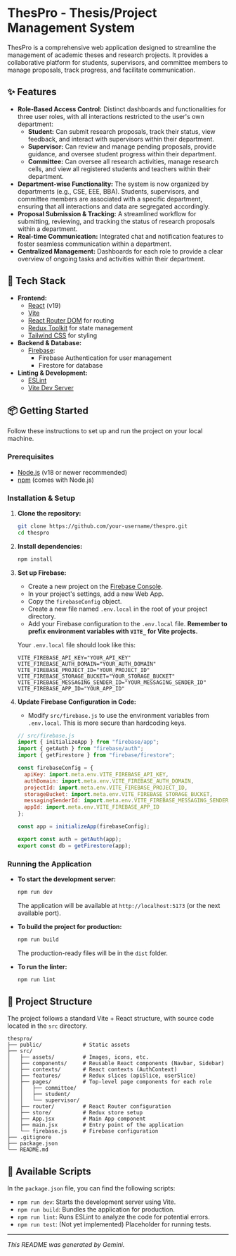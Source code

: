# ThesPro - Thesis/Project Management System

ThesPro is a comprehensive web application designed to streamline the management of academic theses and research projects. It provides a collaborative platform for students, supervisors, and committee members to manage proposals, track progress, and facilitate communication.

## ✨ Features

- **Role-Based Access Control:** Distinct dashboards and functionalities for three user roles, with all interactions restricted to the user's own department:
    - **Student:** Can submit research proposals, track their status, view feedback, and interact with supervisors within their department.
    - **Supervisor:** Can review and manage pending proposals, provide guidance, and oversee student progress within their department.
    - **Committee:** Can oversee all research activities, manage research cells, and view all registered students and teachers within their department.
- **Department-wise Functionality:** The system is now organized by departments (e.g., CSE, EEE, BBA). Students, supervisors, and committee members are associated with a specific department, ensuring that all interactions and data are segregated accordingly.
- **Proposal Submission & Tracking:** A streamlined workflow for submitting, reviewing, and tracking the status of research proposals within a department.
- **Real-time Communication:** Integrated chat and notification features to foster seamless communication within a department.
- **Centralized Management:** Dashboards for each role to provide a clear overview of ongoing tasks and activities within their department.

## 🚀 Tech Stack

- **Frontend:**
    - [React](https://reactjs.org/) (v19)
    - [Vite](https://vitejs.dev/)
    - [React Router DOM](https://reactrouter.com/) for routing
    - [Redux Toolkit](https://redux-toolkit.js.org/) for state management
    - [Tailwind CSS](https://tailwindcss.com/) for styling
- **Backend & Database:**
    - [Firebase](https://firebase.google.com/):
        - Firebase Authentication for user management
        - Firestore for database
- **Linting & Development:**
    - [ESLint](https://eslint.org/)
    - [Vite Dev Server](https://vitejs.dev/guide/server.html)

## 📦 Getting Started

Follow these instructions to set up and run the project on your local machine.

### Prerequisites

- [Node.js](https://nodejs.org/en/) (v18 or newer recommended)
- [npm](https://www.npmjs.com/get-npm) (comes with Node.js)

### Installation & Setup

1.  **Clone the repository:**
    ```sh
    git clone https://github.com/your-username/thespro.git
    cd thespro
    ```

2.  **Install dependencies:**
    ```sh
    npm install
    ```

3.  **Set up Firebase:**
    - Create a new project on the [Firebase Console](https://console.firebase.google.com/).
    - In your project's settings, add a new Web App.
    - Copy the `firebaseConfig` object.
    - Create a new file named `.env.local` in the root of your project directory.
    - Add your Firebase configuration to the `.env.local` file. **Remember to prefix environment variables with `VITE_` for Vite projects.**

    Your `.env.local` file should look like this:
    ```env
    VITE_FIREBASE_API_KEY="YOUR_API_KEY"
    VITE_FIREBASE_AUTH_DOMAIN="YOUR_AUTH_DOMAIN"
    VITE_FIREBASE_PROJECT_ID="YOUR_PROJECT_ID"
    VITE_FIREBASE_STORAGE_BUCKET="YOUR_STORAGE_BUCKET"
    VITE_FIREBASE_MESSAGING_SENDER_ID="YOUR_MESSAGING_SENDER_ID"
    VITE_FIREBASE_APP_ID="YOUR_APP_ID"
    ```

4.  **Update Firebase Configuration in Code:**
    - Modify `src/firebase.js` to use the environment variables from `.env.local`. This is more secure than hardcoding keys.

    ```javascript
    // src/firebase.js
    import { initializeApp } from "firebase/app";
    import { getAuth } from "firebase/auth";
    import { getFirestore } from "firebase/firestore";

    const firebaseConfig = {
      apiKey: import.meta.env.VITE_FIREBASE_API_KEY,
      authDomain: import.meta.env.VITE_FIREBASE_AUTH_DOMAIN,
      projectId: import.meta.env.VITE_FIREBASE_PROJECT_ID,
      storageBucket: import.meta.env.VITE_FIREBASE_STORAGE_BUCKET,
      messagingSenderId: import.meta.env.VITE_FIREBASE_MESSAGING_SENDER_ID,
      appId: import.meta.env.VITE_FIREBASE_APP_ID
    };

    const app = initializeApp(firebaseConfig);

    export const auth = getAuth(app);
    export const db = getFirestore(app);
    ```

### Running the Application

- **To start the development server:**
  ```sh
  npm run dev
  ```
  The application will be available at `http://localhost:5173` (or the next available port).

- **To build the project for production:**
  ```sh
  npm run build
  ```
  The production-ready files will be in the `dist` folder.

- **To run the linter:**
  ```sh
  npm run lint
  ```

## 📁 Project Structure

The project follows a standard Vite + React structure, with source code located in the `src` directory.

```
thespro/
├── public/             # Static assets
├── src/
│   ├── assets/         # Images, icons, etc.
│   ├── components/     # Reusable React components (Navbar, Sidebar)
│   ├── contexts/       # React contexts (AuthContext)
│   ├── features/       # Redux slices (apiSlice, userSlice)
│   ├── pages/          # Top-level page components for each role
│   │   ├── committee/
│   │   ├── student/
│   │   └── supervisor/
│   ├── router/         # React Router configuration
│   ├── store/          # Redux store setup
│   ├── App.jsx         # Main App component
│   ├── main.jsx        # Entry point of the application
│   └── firebase.js     # Firebase configuration
├── .gitignore
├── package.json
└── README.md
```

## 📜 Available Scripts

In the `package.json` file, you can find the following scripts:

- `npm run dev`: Starts the development server using Vite.
- `npm run build`: Bundles the application for production.
- `npm run lint`: Runs ESLint to analyze the code for potential errors.
- `npm run test`: (Not yet implemented) Placeholder for running tests.

---

*This README was generated by Gemini.*
